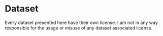 # Dataset
Every dataset presented here have their own license. I am not in any way responsible for the usage or misuse of any dataset associated license.
